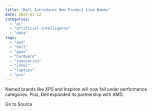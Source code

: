 ```yaml
---
title: "Dell Introduces New Product Line Names"
date: 2025-01-12
categories: 
  - "ai"
  - "artificial-intelligence"
  - "data"
tags: 
  - "amd"
  - "dell"
  - "gpus"
  - "hardware"
  - "innovation"
  - "intel"
  - "laptops"
  - "pcs"
---
```


Named brands like XPS and Inspiron will now fall under performance categories. Plus, Dell expanded its partnership with AMD.

Go to Source
